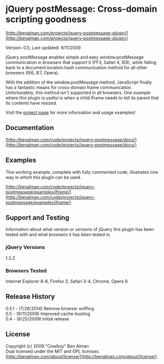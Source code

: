 # jQuery postMessage: Cross-domain scripting goodness #
[http://benalman.com/projects/jquery-postmessage-plugin/](http://benalman.com/projects/jquery-postmessage-plugin/)

Version: 0.5, Last updated: 9/11/2009

jQuery postMessage enables simple and easy window.postMessage communication in browsers that support it (FF3, Safari 4, IE8), while falling back to a document.location.hash communication method for all other browsers (IE6, IE7, Opera).

With the addition of the window.postMessage method, JavaScript finally has a fantastic means for cross-domain frame communication. Unfortunately, this method isn't supported in all browsers. One example where this plugin is useful is when a child Iframe needs to tell its parent that its contents have resized.

Visit the [project page](http://benalman.com/projects/jquery-postmessage-plugin/) for more information and usage examples!


## Documentation ##
[http://benalman.com/code/projects/jquery-postmessage/docs/](http://benalman.com/code/projects/jquery-postmessage/docs/)


## Examples ##
This working example, complete with fully commented code, illustrates one
way in which this plugin can be used.

[http://benalman.com/code/projects/jquery-postmessage/examples/iframe/](http://benalman.com/code/projects/jquery-postmessage/examples/iframe/)  


## Support and Testing ##
Information about what version or versions of jQuery this plugin has been
tested with and what browsers it has been tested in.

### jQuery Versions ###
1.3.2

### Browsers Tested ###
Internet Explorer 6-8, Firefox 3, Safari 3-4, Chrome, Opera 9.

## Release History ##

0.5.1 - (7/26/2014) Remove browser sniffing  
0.5 - (9/11/2009) Improved cache-busting  
0.4 - (8/25/2009) Initial release


## License ##
Copyright (c) 2009 "Cowboy" Ben Alman  
Dual licensed under the MIT and GPL licenses.  
[http://benalman.com/about/license/](http://benalman.com/about/license/)
